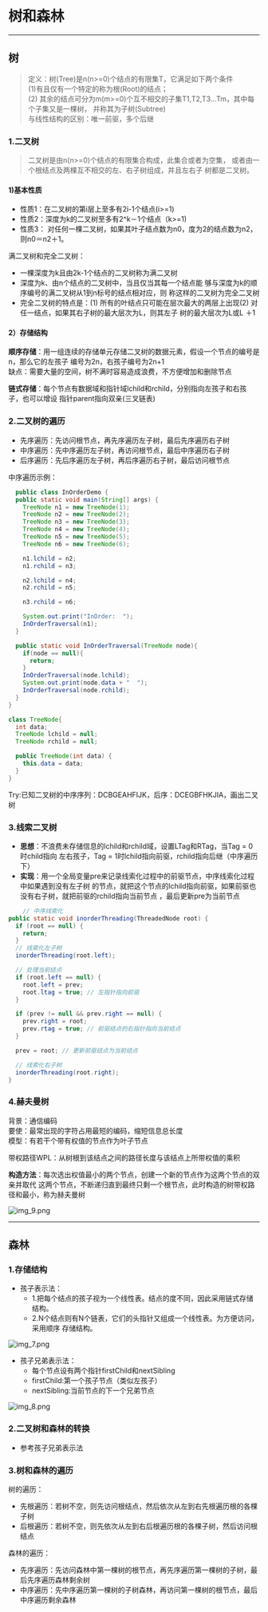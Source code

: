 # 树和森林

---

## 树    

> 定义：树(Tree)是n(n>=0)个结点的有限集T，它满足如下两个条件  
>  (1)有且仅有一个特定的称为根(Root)的结点；    
>  (2) 其余的结点可分为m(m>=0)个互不相交的子集T1,T2,T3…Tm，其中每个子集又是一棵树，
并称其为子树(Subtree)     
> 与线性结构的区别：唯一前驱，多个后继    

### 1.二叉树

> 二叉树是由n(n>=0)个结点的有限集合构成，此集合或者为空集，
或者由一个根结点及两棵互不相交的左、右子树组成，并且左右子
树都是二叉树。 

#### 1)基本性质

- 性质1：在二叉树的第i层上至多有2i-1个结点(i>=1)
- 性质2：深度为k的二叉树至多有2^k－1个结点（k>=1)
- 性质3： 对任何一棵二叉树，如果其叶子结点数为n0，度为2的结点数为n2，则n0＝n2＋1。

满二叉树和完全二叉树：  

- 一棵深度为k且由2k-1个结点的二叉树称为满二叉树
- 深度为k、由n个结点的二叉树中，当且仅当其每一个结点能
  够与深度为k的顺序编号的满二叉树从1到n标号的结点相对应，则
  称这样的二叉树为完全二叉树
- 完全二叉树的特点是：(1) 所有的叶结点只可能在层次最大的两层上出现(2) 对任一结点，如果其右子树的最大层次为L，则其左子
  树的最大层次为L或L ＋1

#### 2）存储结构

**顺序存储**：用一组连续的存储单元存储二叉树的数据元素，假设一个节点的编号是n，那么它的左孩子
编号为2n，右孩子编号为2n+1    
缺点：需要大量的空间，树不满时容易造成浪费，不方便增加和删除节点    

**链式存储**：每个节点有数据域和指针域lchild和rchild，分别指向左孩子和右孩子，也可以增设
指针parent指向双亲(三叉链表)

### 2.二叉树的遍历

- 先序遍历：先访问根节点，再先序遍历左子树，最后先序遍历右子树
- 中序遍历：先中序遍历左子树，再访问根节点，最后中序遍历右子树
- 后序遍历：先后序遍历左子树，再后序遍历右子树，最后访问根节点

中序遍历示例：
```java
  public class InOrderDemo {
  public static void main(String[] args) {
    TreeNode n1 = new TreeNode(1);
    TreeNode n2 = new TreeNode(2);
    TreeNode n3 = new TreeNode(3);
    TreeNode n4 = new TreeNode(4);
    TreeNode n5 = new TreeNode(5);
    TreeNode n6 = new TreeNode(6);

    n1.lchild = n2;
    n1.rchild = n3;

    n2.lchild = n4;
    n2.rchild = n5;

    n3.rchild = n6;

    System.out.print("InOrder:  ");
    InOrderTraversal(n1);
  }

  public static void InOrderTraversal(TreeNode node){
    if(node == null){
      return;
    }
    InOrderTraversal(node.lchild);
    System.out.print(node.data + "  ");
    InOrderTraversal(node.rchild);
  }
}

class TreeNode{
  int data;
  TreeNode lchild = null;
  TreeNode rchild = null;

  public TreeNode(int data) {
    this.data = data;
  }
}
```

Try:已知二叉树的中序序列：DCBGEAHFIJK，后序：DCEGBFHKJIA，画出二叉树

### 3.线索二叉树

- **思想**：不浪费未存储信息的lchild和rchild域，设置LTag和RTag，当Tag = 0时child指向
左右孩子，Tag = 1时lchild指向前驱，rchild指向后继（中序遍历下）
- **实现**：用一个全局变量pre来记录线索化过程中的前驱节点，中序线索化过程中如果遇到没有左子树
的节点，就把这个节点的lchild指向前驱，如果前驱也没有右子树，就把前驱的rchild指向当前节点
，最后更新pre为当前节点

```java
    // 中序线索化
public static void inorderThreading(ThreadedNode root) {
  if (root == null) {
    return;
  }
  // 线索化左子树
  inorderThreading(root.left);

  // 处理当前结点
  if (root.left == null) {
    root.left = prev;
    root.ltag = true; // 左指针指向前驱
  }

  if (prev != null && prev.right == null) {
    prev.right = root;
    prev.rtag = true; // 前驱结点的右指针指向当前结点
  }

  prev = root; // 更新前驱结点为当前结点

  // 线索化右子树
  inorderThreading(root.right);
}
```

### 4.赫夫曼树

背景：通信编码   
要使：最常出现的字符占用最短的编码，缩短信息总长度   
模型：有若干个带有权值的节点作为叶子节点

带权路径WPL：从树根到该结点之间的路径长度与该结点上所带权值的乘积    

**构造方法**：每次选出权值最小的两个节点，创建一个新的节点作为这两个节点的双亲并取代
这两个节点，不断递归直到最终只剩一个根节点，此时构造的树带权路径和最小，称为赫夫曼树

![img_9.png](img_9.png)

---

## 森林

### 1.存储结构

- 孩子表示法：
  - 1.把每个结点的孩子视为一个线性表。结点的度不同，因此采用链式存储结构。
  - 2.N个结点则有N个链表，它们的头指针又组成一个线性表。为方便访问，采用顺序
    存储结构。

![img_7.png](img_7.png)

- 孩子兄弟表示法：
  - 每个节点设有两个指针firstChild和nextSibling
  - firstChild:第一个孩子节点（类似左孩子）
  - nextSibling:当前节点的下一个兄弟节点

![img_8.png](img_8.png)

### 2.二叉树和森林的转换

- 参考孩子兄弟表示法

### 3.树和森林的遍历

树的遍历：
- 先根遍历：若树不空，则先访问根结点，然后依次从左到右先根遍历根的各棵子树
- 后根遍历：若树不空，则先依次从左到右后根遍历根的各棵子树，然后访问根结点

森林的遍历：
- 先序遍历：先访问森林中第一棵树的根节点，再先序遍历第一棵树的子树，最后先序遍历森林剩余树
- 中序遍历：先中序遍历第一棵树的子树森林，再访问第一棵树的根节点，最后中序遍历剩余森林


